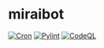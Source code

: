 # miraibot

[![Cron](https://github.com/kmu/miraibot/actions/workflows/python-app.yml/badge.svg)](https://github.com/kmu/miraibot/actions/workflows/python-app.yml)
[![Pylint](https://github.com/kmu/miraibot/actions/workflows/pylint.yml/badge.svg)](https://github.com/kmu/miraibot/actions/workflows/pylint.yml)
[![CodeQL](https://github.com/kmu/miraibot/actions/workflows/codeql-analysis.yml/badge.svg)](https://github.com/kmu/miraibot/actions/workflows/codeql-analysis.yml)
